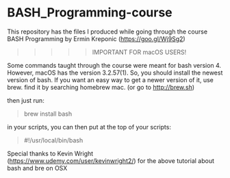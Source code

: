 # BASH_Programming-course
This repository has the files I produced while going through the course BASH Programming by Ermin Kreponic (https://goo.gl/Wj9Sg2)

>>>>> IMPORTANT FOR macOS USERS!

Some commands taught through the course were meant for bash version 4. However, macOS has the version 3.2.57(1). So, you should install
the newest version of bash.
If you want an easy way to get a newer version of it, use brew. find it by searching homebrew mac. (or go to http://brew.sh)

then just run:
>brew install bash

in your scripts, you can then put at the top of your scripts:

>#!/usr/local/bin/bash

Special thanks to Kevin Wright (https://www.udemy.com/user/kevinwright2/) for the above tutorial about bash and bre on OSX
